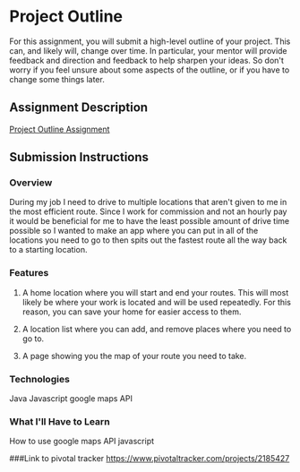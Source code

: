 # Project Outline
For this assignment, you will submit a high-level outline of your project. This can, and likely will, change over time. In particular, your mentor will provide feedback and direction and feedback to help sharpen your ideas. So don't worry if you feel unsure about some aspects of the outline, or if you have to change some things later.

## Assignment Description
[Project Outline Assignment](https://education.launchcode.org/liftoff/assignments/project-outline/)

## Submission Instructions

### Overview
During my job I need to drive to multiple locations that aren't given to me in the most efficient route.
Since I work for commission and not an hourly pay it would be beneficial for me to have the 
least possible amount of drive time possible so I wanted to make an app where you can put in
all of the locations you need to go to then spits out the fastest route all the way back to
a starting location.
### Features
1. A home location where you will start and end your routes. This will most likely be where your work
is located and will be used repeatedly. For this reason, you can save your home for easier access to them.

2. A location list where you can add, and remove places where you need to go to.

3. A page showing you the map of your route you need to take.
### Technologies
Java
Javascript
google maps API


### What I'll Have to Learn
How to use google maps API
javascript

###Link to pivotal tracker
https://www.pivotaltracker.com/projects/2185427
